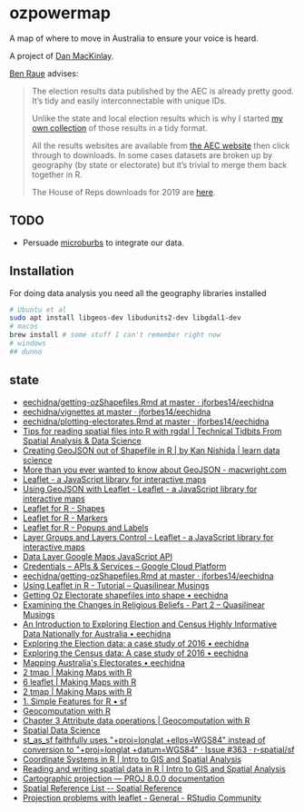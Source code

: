 # ozpowermap

A map of where to move in Australia to ensure your voice is heard.

A project of [Dan MacKinlay](https://danmackinlay.name).

[Ben Raue](https://www.tallyroom.com.au/) advises:

>The election results data published by the AEC is already pretty good.
>It’s tidy and easily interconnectable with unique IDs.
>
>Unlike the state and local election results which is why I started [my own collection](https://www.tallyroom.com.au/data) of those results in a tidy format.
>
>All the results websites are available from [the AEC website](https://results.aec.gov.au/) then click through to downloads.
>In some cases datasets are broken up by geography (by state or electorate) but it’s trivial to merge them back together in R.
>
>The House of Reps downloads for 2019 are [here](https://results.aec.gov.au/24310/Website/HouseDownloadsMenu-24310-Csv.htm).


## TODO

* Persuade [microburbs](https://www.microburbs.com.au/) to integrate our data.

## Installation

For doing data analysis you need all the geography libraries installed

```bash
# Ubuntu et al
sudo apt install libgeos-dev libudunits2-dev libgdal1-dev
# macos
brew install # some stuff I can't remember right now
# windows 
## dunno
```

## state

* [eechidna/getting-ozShapefiles.Rmd at master · jforbes14/eechidna](https://github.com/jforbes14/eechidna/blob/master/vignettes/getting-ozShapefiles.Rmd)
* [eechidna/vignettes at master · jforbes14/eechidna](https://github.com/jforbes14/eechidna/tree/master/vignettes)
* [eechidna/plotting-electorates.Rmd at master · jforbes14/eechidna](https://github.com/jforbes14/eechidna/blob/master/vignettes/plotting-electorates.Rmd)
* [Tips for reading spatial files into R with rgdal | Technical Tidbits From Spatial Analysis & Data Science](http://zevross.com/blog/2016/01/13/tips-for-reading-spatial-files-into-r-with-rgdal/)
* [Creating GeoJSON out of Shapefile in R | by Kan Nishida | learn data science](https://blog.exploratory.io/creating-geojson-out-of-shapefile-in-r-40bc0005857d)
* [More than you ever wanted to know about GeoJSON - macwright.com](https://macwright.com/2015/03/23/geojson-second-bite.html)
* [Leaflet - a JavaScript library for interactive maps](https://leafletjs.com/index.html)
* [Using GeoJSON with Leaflet - Leaflet - a JavaScript library for interactive maps](https://leafletjs.com/examples/geojson/)
* [Leaflet for R - Shapes](https://rstudio.github.io/leaflet/shapes.html)
* [Leaflet for R - Markers](https://rstudio.github.io/leaflet/markers.html)
* [Leaflet for R - Popups and Labels](https://rstudio.github.io/leaflet/popups.html)
* [Layer Groups and Layers Control - Leaflet - a JavaScript library for interactive maps](https://leafletjs.com/examples/layers-control/)
* [Data Layer Google Maps JavaScript API](https://developers.google.com/maps/documentation/javascript/datalayer#style_geojson_data)
* [Credentials – APIs & Services – Google Cloud Platform](https://console.cloud.google.com/apis/credentials?project=livingthing-academic&pli=1)
* [eechidna/getting-ozShapefiles.Rmd at master · jforbes14/eechidna](https://github.com/jforbes14/eechidna/blob/master/vignettes/getting-ozShapefiles.Rmd)
* [Using Leaflet in R - Tutorial – Quasilinear Musings](https://www.timlrx.com/blog/using-leaflet-in-r-tutorial)
* [Getting Oz Electorate shapefiles into shape • eechidna](https://jforbes14.github.io/eechidna/articles/getting-ozShapefiles.html)
* [Examining the Changes in Religious Beliefs - Part 2 – Quasilinear Musings](https://www.timlrx.com/blog/examining-the-changes-in-religious-beliefs-part-2#fn-3)
* [An Introduction to Exploring Election and Census Highly Informative Data Nationally for Australia • eechidna](https://jforbes14.github.io/eechidna/articles/eechidna-intro.html)
* [Exploring the Election data: a case study of 2016 • eechidna](https://jforbes14.github.io/eechidna/articles/exploring-election-data.html)
* [Exploring the Census data: A case study of 2016 • eechidna](https://jforbes14.github.io/eechidna/articles/exploring-census-data.html)
* [Mapping Australia's Electorates • eechidna](https://jforbes14.github.io/eechidna/articles/plotting-electorates.html)
* [2 tmap | Making Maps with R](https://bookdown.org/nicohahn/making_maps_with_r5/docs/tmap.html#interactive-maps-with-tmap)
* [6 leaflet | Making Maps with R](https://bookdown.org/nicohahn/making_maps_with_r5/docs/leaflet.html)
* [2 tmap | Making Maps with R](https://bookdown.org/nicohahn/making_maps_with_r5/docs/tmap.html#interactive-maps-with-tmap)
* [1. Simple Features for R • sf](https://r-spatial.github.io/sf/articles/sf1.html#sf-objects-with-simple-features-1)
* [Geocomputation with R](https://geocompr.robinlovelace.net/)
* [Chapter 3 Attribute data operations | Geocomputation with R](https://geocompr.robinlovelace.net/attr.html)
* [Spatial Data Science](https://keen-swartz-3146c4.netlify.app/)
* [st_as_sf faithfully uses "+proj=longlat +ellps=WGS84" instead of conversion to "+proj=longlat +datum=WGS84" · Issue #363 · r-spatial/sf](https://github.com/r-spatial/sf/issues/363)
* [Coordinate Systems in R | Intro to GIS and Spatial Analysis](https://mgimond.github.io/Spatial/coordinate-systems-in-r.html)
* [Reading and writing spatial data in R | Intro to GIS and Spatial Analysis](https://mgimond.github.io/Spatial/app1-1.html)
* [Cartographic projection — PROJ 8.0.0 documentation](https://proj.org/usage/projections.html)
* [Spatial Reference List -- Spatial Reference](https://spatialreference.org/ref/)
* [Projection problems with leaflet - General - RStudio Community](https://community.rstudio.com/t/projection-problems-with-leaflet/27747/2)

